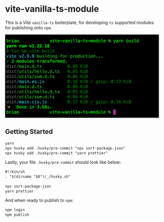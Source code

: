# vite-vanilla-ts-module

This is a Vite `vanilla-ts` boilerplate, for developing `ts` supported modules for publishing onto `npm`.

![yarn build](2022-05-28_12-46-08.jpg "yarn build")

## Getting Started

```
yarn
npx husky add .husky/pre-commit "npx sort-package-json"
npx husky add .husky/pre-commit "yarn prettier"
```

Lastly, your file `.husky/pre-commit` should look like below:

```
#!/bin/sh
. "$(dirname "$0")/_/husky.sh"

npx sort-package-json
yarn prettier
```

And when ready to publish to `npm`:

```
npm login
npm publish
```
